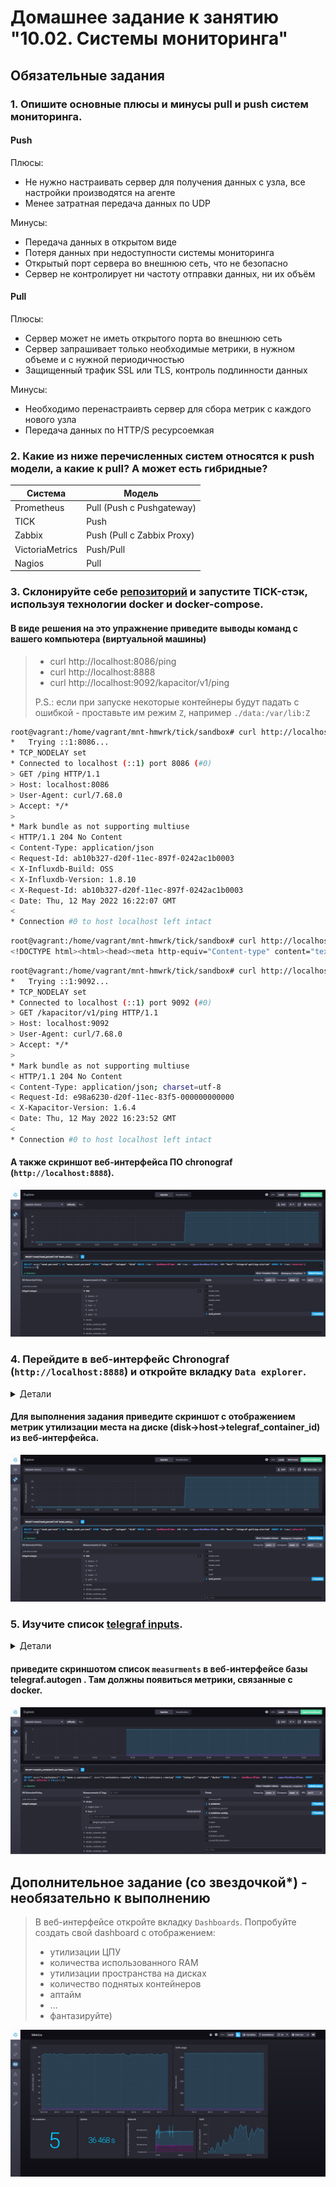 # Домашнее задание к занятию "10.02. Системы мониторинга"

## Обязательные задания

### 1. Опишите основные плюсы и минусы pull и push систем мониторинга.

#### Push

Плюсы:

- Не нужно настраивать сервер для получения данных с узла, все настройки производятся на агенте
- Менее затратная передача данных по UDP

Минусы:

- Передача данных в открытом виде
- Потеря данных при недоступности системы мониторинга
- Открытый порт сервера во внешнюю сеть, что не безопасно
- Сервер не контролирует ни частоту отправки данных, ни их объём

#### Pull

Плюсы:
- Сервер может не иметь открытого порта во внешнюю сеть
- Сервер запрашивает только необходимые метрики, в нужном объеме и с нужной периодичностью
- Защищенный трафик SSL или TLS, контроль подлинности данных

Минусы:
- Необходимо перенастраивть сервер для сбора метрик с каждого нового узла
- Передача данных по HTTP/S ресурсоемкая

### 2. Какие из ниже перечисленных систем относятся к push модели, а какие к pull? А может есть гибридные?

| Система | Модель |
| - | - |
| Prometheus  | Pull (Push с Pushgateway)|
| TICK | Push |
| Zabbix | Push (Pull с Zabbix Proxy) |
| VictoriaMetrics | Push/Pull |
| Nagios | Pull |

### 3. Склонируйте себе [репозиторий](https://github.com/influxdata/sandbox/tree/master) и запустите TICK-стэк, используя технологии docker и docker-compose.

#### В виде решения на это упражнение приведите выводы команд с вашего компьютера (виртуальной машины)

> - curl http://localhost:8086/ping
> - curl http://localhost:8888
> - curl http://localhost:9092/kapacitor/v1/ping
>
> P.S.: если при запуске некоторые контейнеры будут падать с ошибкой - проставьте им режим `Z`, например `./data:/var/lib:Z`

```bash
root@vagrant:/home/vagrant/mnt-hmwrk/tick/sandbox# curl http://localhost:8086/ping -v
*   Trying ::1:8086...
* TCP_NODELAY set
* Connected to localhost (::1) port 8086 (#0)
> GET /ping HTTP/1.1
> Host: localhost:8086
> User-Agent: curl/7.68.0
> Accept: */*
> 
* Mark bundle as not supporting multiuse
< HTTP/1.1 204 No Content
< Content-Type: application/json
< Request-Id: ab10b327-d20f-11ec-897f-0242ac1b0003
< X-Influxdb-Build: OSS
< X-Influxdb-Version: 1.8.10
< X-Request-Id: ab10b327-d20f-11ec-897f-0242ac1b0003
< Date: Thu, 12 May 2022 16:22:07 GMT
< 
* Connection #0 to host localhost left intact
```
```bash
root@vagrant:/home/vagrant/mnt-hmwrk/tick/sandbox# curl http://localhost:8888
<!DOCTYPE html><html><head><meta http-equiv="Content-type" content="text/html; charset=utf-8"><title>Chronograf</title><link rel="icon shortcut" href="/favicon.fa749080.ico"><link rel="stylesheet" href="/src.9cea3e4e.css"></head><body> <div id="react-root" data-basepath=""></div> <script src="/src.a969287c.js"></script> </body></html>
```
```bash
root@vagrant:/home/vagrant/mnt-hmwrk/tick/sandbox# curl http://localhost:9092/kapacitor/v1/ping -v
*   Trying ::1:9092...
* TCP_NODELAY set
* Connected to localhost (::1) port 9092 (#0)
> GET /kapacitor/v1/ping HTTP/1.1
> Host: localhost:9092
> User-Agent: curl/7.68.0
> Accept: */*
> 
* Mark bundle as not supporting multiuse
< HTTP/1.1 204 No Content
< Content-Type: application/json; charset=utf-8
< Request-Id: e98a6230-d20f-11ec-83f5-000000000000
< X-Kapacitor-Version: 1.6.4
< Date: Thu, 12 May 2022 16:23:52 GMT
< 
* Connection #0 to host localhost left intact
```

#### А также скриншот веб-интерфейса ПО chronograf (`http://localhost:8888`). 

![Скриншот Chronograf](assets/001.jpg)

### 4. Перейдите в веб-интерфейс Chronograf (`http://localhost:8888`) и откройте вкладку `Data explorer`.

<details><summary>Детали</summary>

> - Нажмите на кнопку `Add a query`
> - Изучите вывод интерфейса и выберите БД `telegraf.autogen`
> - В `measurments` выберите mem->host->telegraf_container_id , а в `fields` выберите used_percent. 
> Внизу появится график утилизации оперативной памяти в контейнере telegraf.
> - Вверху вы можете увидеть запрос, аналогичный SQL-синтаксису. 
> Поэкспериментируйте с запросом, попробуйте изменить группировку и интервал наблюдений.
> 
> Для выполнения задания приведите скриншот с отображением метрик утилизации места на диске (disk->host->telegraf_container_id) из веб-интерфейса.

</details>

#### Для выполнения задания приведите скриншот с отображением метрик утилизации места на диске (disk->host->telegraf_container_id) из веб-интерфейса.

![Disk](assets/001.jpg)

### 5. Изучите список [telegraf inputs](https://github.com/influxdata/telegraf/tree/master/plugins/inputs). 

<details><summary>Детали</summary>

> Добавьте в конфигурацию telegraf следующий плагин - [docker](https://github.com/influxdata/telegraf/tree/master/plugins/inputs/docker):
> 
> ```
> [[inputs.docker]]
>   endpoint = "unix:///var/run/docker.sock"
> ```
> 
> Дополнительно вам может потребоваться донастройка контейнера telegraf в `docker-compose.yml` дополнительного volume и 
> режима privileged:
> ```
>   telegraf:
>     image: telegraf:1.4.0
>     privileged: true
>     volumes:
>       - ./etc/telegraf.conf:/etc/telegraf/telegraf.conf:Z
>       - /var/run/docker.sock:/var/run/docker.sock:Z
>     links:
>       - influxdb
>     ports:
>       - "8092:8092/udp"
>       - "8094:8094"
>       - "8125:8125/udp"
> ```
> 
> После настройке перезапустите telegraf, обновите веб интерфейс и приведите скриншотом список `measurments` в веб-интерфейсе базы telegraf.autogen . Там должны появиться метрики, связанные с docker.
> 
> Факультативно можете изучить какие метрики собирает telegraf после выполнения данного задания.

Потребовалось добавить ещё пользователя, который владеет сокетом:
```bash
$ stat -c '%g' /var/run/docker.sock
1001
```
```yml
...
    privileged: true
    # https://github.com/influxdata/telegraf/issues/10050
    user: telegraf:1001
...
```

</details>

#### приведите скриншотом список `measurments` в веб-интерфейсе базы telegraf.autogen . Там должны появиться метрики, связанные с docker.

![Метрики Docker](assets/002.jpg)

## Дополнительное задание (со звездочкой*) - необязательно к выполнению

<!-- <details><summary>.</summary> -->

> В веб-интерфейсе откройте вкладку `Dashboards`. Попробуйте создать свой dashboard с отображением:
> 
> - утилизации ЦПУ
> - количества использованного RAM
> - утилизации пространства на дисках
> - количество поднятых контейнеров
> - аптайм
> - ...
> - фантазируйте)

![Dashboard](assets/003.jpg)